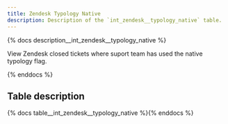 ```yaml
---
title: Zendesk Typology Native
description: Description of the `int_zendesk__typology_native` table.
---
```


{% docs description__int_zendesk__typology_native %}

View Zendesk closed tickets where suport team has used the native typology flag.

{% enddocs %}

## Table description

{% docs table__int_zendesk__typology_native %}{% enddocs %}
